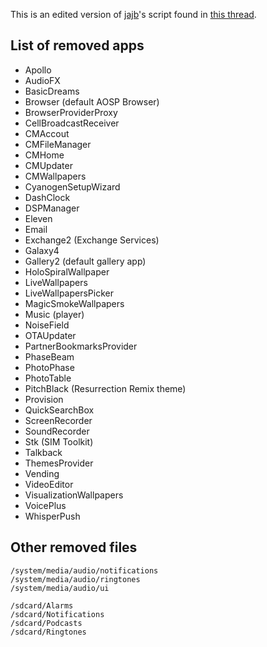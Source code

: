 This is an edited version of [jajb](http://forum.xda-developers.com/member.php?u=5772029)'s script found in [this thread](http://forum.xda-developers.com/android/software/gapps-google-apps-minimal-edition-t2943330).

## List of removed apps

* Apollo
* AudioFX
* BasicDreams
* Browser (default AOSP Browser)
* BrowserProviderProxy
* CellBroadcastReceiver
* CMAccout
* CMFileManager
* CMHome
* CMUpdater
* CMWallpapers
* CyanogenSetupWizard
* DashClock
* DSPManager
* Eleven
* Email
* Exchange2 (Exchange Services)
* Galaxy4
* Gallery2 (default gallery app)
* HoloSpiralWallpaper
* LiveWallpapers
* LiveWallpapersPicker
* MagicSmokeWallpapers
* Music (player)
* NoiseField
* OTAUpdater
* PartnerBookmarksProvider
* PhaseBeam
* PhotoPhase
* PhotoTable
* PitchBlack (Resurrection Remix theme)
* Provision
* QuickSearchBox
* ScreenRecorder
* SoundRecorder
* Stk (SIM Toolkit)
* Talkback
* ThemesProvider
* Vending
* VideoEditor
* VisualizationWallpapers
* VoicePlus
* WhisperPush

## Other removed files

```
/system/media/audio/notifications
/system/media/audio/ringtones
/system/media/audio/ui

/sdcard/Alarms
/sdcard/Notifications
/sdcard/Podcasts
/sdcard/Ringtones
```
